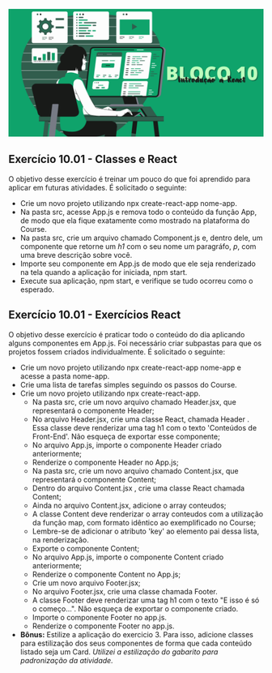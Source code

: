 ![](../bannerdosblocos/trybe-exercicios-bloco10.png)

## Exercício 10.01 - Classes e React 

O objetivo desse exercício é treinar um pouco do que foi aprendido para aplicar em futuras atividades. É solicitado o seguinte:

* Crie um novo projeto utilizando npx create-react-app nome-app.
* Na pasta src, acesse App.js e remova todo o conteúdo da função App, de modo que ela fique exatamente como mostrado na plataforma do Course.
* Na pasta src, crie um arquivo chamado Component.js e, dentro dele, um componente que retorne um _h1_ com o seu nome um paragráfo, _p_, com uma breve descrição sobre você.
* Importe seu componente em App.js de modo que ele seja renderizado na tela quando a aplicação for iniciada, npm start.
* Execute sua aplicação, npm start, e verifique se tudo ocorreu como o esperado.
  
## Exercício 10.01 - Exercícios React

O objetivo desse exercício é praticar todo o conteúdo do dia aplicando alguns componentes em App.js. Foi necessário criar subpastas para que os projetos fossem criados individualmente. É solicitado o seguinte:

* Crie um novo projeto utilizando npx create-react-app nome-app e acesse a pasta nome-app.
* Crie uma lista de tarefas simples seguindo os passos do Course.
* Crie um novo projeto utilizando npx create-react-app.
  * Na pasta src, crie um novo arquivo chamado Header.jsx, que representará o componente Header; 
  * No arquivo Header.jsx, crie uma classe React, chamada Header . Essa classe deve renderizar uma tag h1 com o texto 'Conteúdos de Front-End'. Não esqueça de exportar esse componente;
  * No arquivo App.js, importe o componente Header criado anteriormente;
  * Renderize o componente Header no App.js;
  * Na pasta src, crie um novo arquivo chamado Content.jsx, que representará o componente Content;
  * Dentro do arquivo Content.jsx , crie uma classe React chamada Content;
  * Ainda no arquivo Content.jsx, adicione o array conteudos;
  * A classe Content deve renderizar o array conteudos com a utilização da função map, com formato idêntico ao exemplificado no Course;
  * Lembre-se de adicionar o atributo 'key' ao elemento pai dessa lista, na renderização.
  * Exporte o componente Content;
  * No arquivo App.js, importe o componente Content criado anteriormente;
  * Renderize o componente Content no App.js;
  * Crie um novo arquivo Footer.jsx;
  * No arquivo Footer.jsx, crie uma classe chamada Footer.
  * A classe Footer deve renderizar uma tag h1 com o texto "E isso é só o começo...". Não esqueça de exportar o componente criado.
  * Importe o componente Footer no app.js.
  * Renderize o componente Footer no app.js.
* **Bônus:** Estilize a aplicação do exercicio 3. Para isso, adicione classes para estilização dos seus componentes de forma que cada conteúdo listado seja um Card. _Utilizei a estilização do gabarito para padronização da atividade._